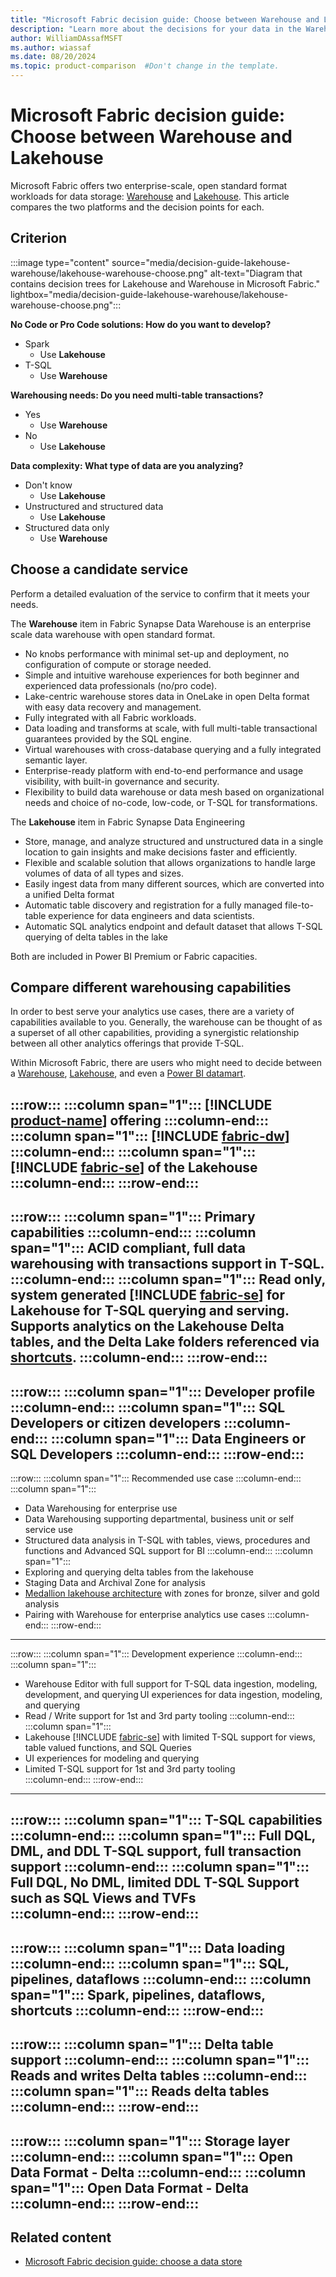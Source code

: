 ```yaml
---
title: "Microsoft Fabric decision guide: Choose between Warehouse and Lakehouse"
description: "Learn more about the decisions for your data in the Warehouse or Lakehouse workloads in Microsoft Fabric."
author: WilliamDAssafMSFT
ms.author: wiassaf
ms.date: 08/20/2024
ms.topic: product-comparison  #Don't change in the template.
---
```

# Microsoft Fabric decision guide: Choose between Warehouse and Lakehouse

Microsoft Fabric offers two enterprise-scale, open standard format workloads for data storage: [Warehouse](../data-warehouse/data-warehousing.md) and [Lakehouse](../data-engineering/lakehouse-overview.md). This article compares the two platforms and the decision points for each.

## Criterion

:::image type="content" source="media/decision-guide-lakehouse-warehouse/lakehouse-warehouse-choose.png" alt-text="Diagram that contains decision trees for Lakehouse and Warehouse in Microsoft Fabric." lightbox="media/decision-guide-lakehouse-warehouse/lakehouse-warehouse-choose.png":::

**No Code or Pro Code solutions: How do you want to develop?​**

- Spark
    - Use **Lakehouse​**
- T-SQL​
    - Use **Warehouse​**

**Warehousing needs​: Do you need multi-table transactions?​**

- Yes
    - Use **Warehouse​**
- No​
    - Use **Lakehouse​**

**Data complexity​: What type of data are you analyzing?​**

- Don't know​
    - Use **Lakehouse​**
- Unstructured and structured​ data
    - Use **Lakehouse​**
- Structured​ data only
    - Use **Warehouse​**

## Choose a candidate service

Perform a detailed evaluation of the service to confirm that it meets your needs.

The **Warehouse** item in Fabric Synapse Data Warehouse is an enterprise scale data warehouse with open standard format.​

- No knobs performance with minimal set-up and deployment, no configuration of compute or storage needed. ​
- Simple and intuitive warehouse experiences for both beginner and experienced data professionals (no/pro code)​.
- Lake-centric warehouse stores data in OneLake in open Delta format with easy data recovery and management​.
- Fully integrated with all Fabric workloads.
- Data loading and transforms at scale, with full multi-table transactional guarantees provided by the SQL engine.​
- Virtual warehouses with cross-database querying and a fully integrated semantic layer​.
- Enterprise-ready platform with end-to-end performance and usage visibility, with built-in governance and security​.
- Flexibility to build data warehouse or data mesh based on organizational needs and choice of no-code, low-code, or T-SQL for transformations​.

The **Lakehouse** item in Fabric Synapse Data Engineering

- Store, manage, and analyze structured and unstructured data in a single location to gain insights and make decisions faster and efficiently.​
- Flexible and scalable solution that allows organizations to handle large volumes of data of all types and sizes.​
- Easily ingest data from many different sources, which are converted into a unified Delta format ​
- Automatic table discovery and registration for a fully managed file-to-table experience for data engineers and data scientists. ​
- Automatic SQL analytics endpoint and default dataset that allows T-SQL querying of delta tables in the lake

Both are included in Power BI Premium or Fabric capacities​.

## Compare different warehousing capabilities

In order to best serve your analytics use cases, there are a variety of capabilities available to you. Generally, the warehouse can be thought of as a superset of all other capabilities, providing a synergistic relationship between all other analytics offerings that provide T-SQL.  

Within Microsoft Fabric, there are users who might need to decide between a [Warehouse](create-warehouse.md), [Lakehouse](get-started-lakehouse-sql-analytics-endpoint.md), and even a [Power BI datamart](../data-engineering/create-lakehouse.md).

:::row:::
   :::column span="1"::: 
**[!INCLUDE [product-name](../includes/product-name.md)] offering** 
   :::column-end:::
   :::column span="1"::: 
**[!INCLUDE [fabric-dw](includes/fabric-dw.md)]** 
   :::column-end:::
   :::column span="1"::: 
**[!INCLUDE [fabric-se](includes/fabric-se.md)] of the Lakehouse**
   :::column-end:::
:::row-end:::
---
:::row::: 
   :::column span="1"::: 
Primary capabilities
   :::column-end:::
   :::column span="1"::: 
ACID compliant, full data warehousing with transactions support in T-SQL.
   :::column-end:::
   :::column span="1"::: 
Read only, system generated [!INCLUDE [fabric-se](includes/fabric-se.md)] for Lakehouse for T-SQL querying and serving. Supports analytics on the Lakehouse Delta tables, and the Delta Lake folders referenced via [shortcuts](../onelake/onelake-shortcuts.md).
   :::column-end:::
:::row-end:::
---
:::row::: 
   :::column span="1"::: 
Developer profile
   :::column-end:::
   :::column span="1"::: 
SQL Developers or citizen developers
   :::column-end:::
   :::column span="1"::: 
Data Engineers or SQL Developers 
   :::column-end:::
:::row-end:::
---
:::row::: 
   :::column span="1":::
Recommended use case
   :::column-end:::
   :::column span="1"::: 
 - Data Warehousing for enterprise use
 - Data Warehousing supporting departmental, business unit or self service use
 - Structured data analysis in T-SQL with tables, views, procedures and functions and Advanced SQL support for BI 
   :::column-end:::
   :::column span="1"::: 
 - Exploring and querying delta tables from the lakehouse
 - Staging Data and Archival Zone for analysis
 - [Medallion lakehouse architecture](../onelake/onelake-medallion-lakehouse-architecture.md) with zones for bronze, silver and gold analysis
 - Pairing with Warehouse for enterprise analytics use cases 
   :::column-end:::
:::row-end:::
---
:::row:::
   :::column span="1"::: 
Development experience 
   :::column-end:::
   :::column span="1"::: 
 - Warehouse Editor with full support for T-SQL data ingestion, modeling, development, and querying UI experiences for data ingestion, modeling, and querying
 - Read / Write support for 1st and 3rd party tooling 
   :::column-end:::
   :::column span="1"::: 
 - Lakehouse [!INCLUDE [fabric-se](includes/fabric-se.md)] with limited T-SQL support for views, table valued functions, and SQL Queries
 - UI experiences for modeling and querying
 - Limited T-SQL support for 1st and 3rd party tooling  
   :::column-end:::
:::row-end:::
---
:::row:::
   :::column span="1"::: 
T-SQL capabilities 
   :::column-end:::
   :::column span="1"::: 
Full DQL, DML, and DDL T-SQL support, full transaction support
   :::column-end:::
   :::column span="1"::: 
Full DQL, No DML, limited DDL T-SQL Support such as SQL Views and TVFs    
   :::column-end:::
:::row-end:::
---
:::row:::
   :::column span="1"::: 
Data loading
   :::column-end:::
   :::column span="1"::: 
SQL, pipelines, dataflows
   :::column-end:::
   :::column span="1"::: 
Spark, pipelines, dataflows, shortcuts 
   :::column-end:::
:::row-end:::
---
:::row:::
   :::column span="1"::: 
Delta table support
   :::column-end:::
   :::column span="1":::
Reads and writes Delta tables
   :::column-end:::
   :::column span="1":::
Reads delta tables
   :::column-end:::
:::row-end:::
---
:::row:::
   :::column span="1"::: 
Storage layer
   :::column-end:::
   :::column span="1"::: 
Open Data Format - Delta 
   :::column-end:::
   :::column span="1"::: 
Open Data Format - Delta  
   :::column-end:::
:::row-end:::
---

## Related content

- [Microsoft Fabric decision guide: choose a data store](../get-started/decision-guide-data-store.md)
